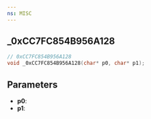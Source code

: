 ```yaml
---
ns: MISC
---
```

## _0xCC7FC854B956A128

```c
// 0xCC7FC854B956A128
void _0xCC7FC854B956A128(char* p0, char* p1);
```

## Parameters
* **p0**:
* **p1**:
